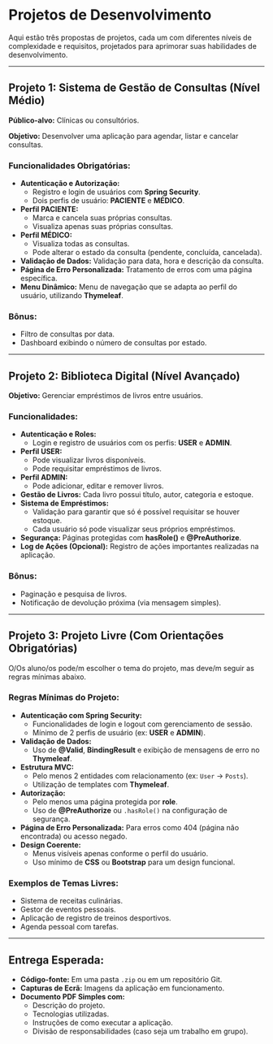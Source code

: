 # Projetos de Desenvolvimento

Aqui estão três propostas de projetos, cada um com diferentes níveis de complexidade e requisitos, projetados para aprimorar suas habilidades de desenvolvimento.

---

## Projeto 1: Sistema de Gestão de Consultas (Nível Médio)

**Público-alvo:** Clínicas ou consultórios.

**Objetivo:** Desenvolver uma aplicação para agendar, listar e cancelar consultas.

### Funcionalidades Obrigatórias:

* **Autenticação e Autorização:**
    * Registro e login de usuários com **Spring Security**.
    * Dois perfis de usuário: **PACIENTE** e **MÉDICO**.
* **Perfil PACIENTE:**
    * Marca e cancela suas próprias consultas.
    * Visualiza apenas suas próprias consultas.
* **Perfil MÉDICO:**
    * Visualiza todas as consultas.
    * Pode alterar o estado da consulta (pendente, concluída, cancelada).
* **Validação de Dados:** Validação para data, hora e descrição da consulta.
* **Página de Erro Personalizada:** Tratamento de erros com uma página específica.
* **Menu Dinâmico:** Menu de navegação que se adapta ao perfil do usuário, utilizando **Thymeleaf**.

### Bônus:

* Filtro de consultas por data.
* Dashboard exibindo o número de consultas por estado.

---

## Projeto 2: Biblioteca Digital (Nível Avançado)

**Objetivo:** Gerenciar empréstimos de livros entre usuários.

### Funcionalidades:

* **Autenticação e Roles:**
    * Login e registro de usuários com os perfis: **USER** e **ADMIN**.
* **Perfil USER:**
    * Pode visualizar livros disponíveis.
    * Pode requisitar empréstimos de livros.
* **Perfil ADMIN:**
    * Pode adicionar, editar e remover livros.
* **Gestão de Livros:** Cada livro possui título, autor, categoria e estoque.
* **Sistema de Empréstimos:**
    * Validação para garantir que só é possível requisitar se houver estoque.
    * Cada usuário só pode visualizar seus próprios empréstimos.
* **Segurança:** Páginas protegidas com **hasRole()** e **@PreAuthorize**.
* **Log de Ações (Opcional):** Registro de ações importantes realizadas na aplicação.

### Bônus:

* Paginação e pesquisa de livros.
* Notificação de devolução próxima (via mensagem simples).

---

## Projeto 3: Projeto Livre (Com Orientações Obrigatórias)

O/Os aluno/os pode/m escolher o tema do projeto, mas deve/m seguir as regras mínimas abaixo.

### Regras Mínimas do Projeto:

* **Autenticação com Spring Security:**
    * Funcionalidades de login e logout com gerenciamento de sessão.
    * Mínimo de 2 perfis de usuário (ex: **USER** e **ADMIN**).
* **Validação de Dados:**
    * Uso de **@Valid**, **BindingResult** e exibição de mensagens de erro no **Thymeleaf**.
* **Estrutura MVC:**
    * Pelo menos 2 entidades com relacionamento (ex: `User` -> `Posts`).
    * Utilização de templates com **Thymeleaf**.
* **Autorização:**
    * Pelo menos uma página protegida por **role**.
    * Uso de **@PreAuthorize** ou `.hasRole()` na configuração de segurança.
* **Página de Erro Personalizada:** Para erros como 404 (página não encontrada) ou acesso negado.
* **Design Coerente:**
    * Menus visíveis apenas conforme o perfil do usuário.
    * Uso mínimo de **CSS** ou **Bootstrap** para um design funcional.

### Exemplos de Temas Livres:

* Sistema de receitas culinárias.
* Gestor de eventos pessoais.
* Aplicação de registro de treinos desportivos.
* Agenda pessoal com tarefas.

---

## Entrega Esperada:

* **Código-fonte:** Em uma pasta `.zip` ou em um repositório Git.
* **Capturas de Ecrã:** Imagens da aplicação em funcionamento.
* **Documento PDF Simples com:**
    * Descrição do projeto.
    * Tecnologias utilizadas.
    * Instruções de como executar a aplicação.
    * Divisão de responsabilidades (caso seja um trabalho em grupo).